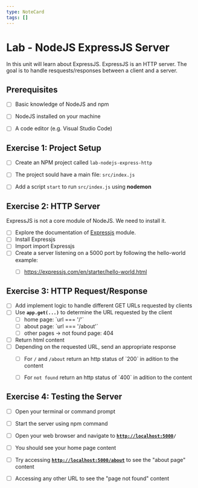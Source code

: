 ```yaml
---
type: NoteCard
tags: []
---
```


# Lab - NodeJS ExpressJS Server

In this unit will learn about ExpressJS. ExpressJS is an HTTP server. The goal is to handle resquests/responses between a client and a server.

## Prerequisites

* [ ] Basic knowledge of NodeJS and npm
* [ ] NodeJS installed on your machine
* [ ] A code editor (e.g. Visual Studio Code)


## Exercise 1: Project Setup

* [ ] Create an NPM project called `lab-nodejs-express-http`
* [ ] The project sould have a main file: `src/index.js`
* [ ] Add a script `start` to run `src/index.js` using **nodemon**


## Exercise 2: HTTP Server

ExpressJS is not a core module of NodeJS. We need to install it.

* [ ] Explore the documentation of [Expressjs](https://expressjs.com/) module.
* [ ] Install Expressjs
* [ ] Import import Expressjs
* [ ] Create a server listening on a 5000 port by following the hello-world example:
  * [ ] <https://expressjs.com/en/starter/hello-world.html>


## Exercise 3: HTTP Request/Response

* [ ] Add implement logic to handle different GET URLs requested by clients
* [ ] Use **`app.get(...)`** to determine the URL requested by the client
  * [ ] home page: \`url === '/'\`
  * [ ] about page: \`url === '/about'\`
  * [ ] other pages → not found page: 404
* [ ] Return html content
* [ ] Depending on the requested URL, send an appropriate response
    * [ ] For `/` and `/about` return an http status of \`200\` in adition to the content
    * [ ] For `not found` return an http status of \`400\` in adition to the content


## Exercise 4: Testing the Server

* [ ] Open your terminal or command prompt
* [ ] Start the server using npm command
* [ ] Open your web browser and navigate to [**`http://localhost:5000`**](http://localhost:5000)**`/`**
* [ ] You should see your home page content
* [ ] Try accessing [**`http://localhost:5000/about`**](http://localhost:5000/about) to see the "about page" content
* [ ] Accessing any other URL to see the "page not found" content


